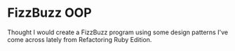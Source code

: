 # FizzBuzz OOP
Thought I would create a FizzBuzz program using some design patterns I've come across lately from Refactoring Ruby Edition.
